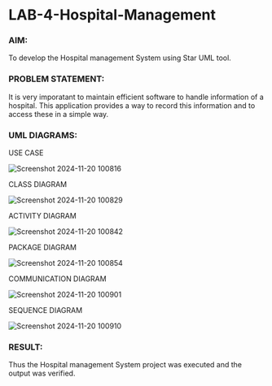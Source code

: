 # LAB-4-Hospital-Management
### AIM:
To develop the Hospital management System using Star UML tool.
### PROBLEM STATEMENT:
It is very imporatant to maintain efficient software to handle information of a hospital.
This application provides a way to record this information and to access these in a simple way.

### UML DIAGRAMS:
USE CASE

![Screenshot 2024-11-20 100816](https://github.com/user-attachments/assets/0e3d6825-10e4-43b4-8646-542fca7e8099)


CLASS DIAGRAM

![Screenshot 2024-11-20 100829](https://github.com/user-attachments/assets/7f27f31b-f795-4658-bae8-afa95607b362)


ACTIVITY DIAGRAM


![Screenshot 2024-11-20 100842](https://github.com/user-attachments/assets/4cfc6001-575f-4b84-935e-ee89de185f4b)

PACKAGE DIAGRAM

![Screenshot 2024-11-20 100854](https://github.com/user-attachments/assets/b31d8d17-5810-455e-bd20-dd32d80d5102)

COMMUNICATION DIAGRAM

![Screenshot 2024-11-20 100901](https://github.com/user-attachments/assets/48f19b71-7f30-4827-93d5-bce148caca0d)

SEQUENCE DIAGRAM

![Screenshot 2024-11-20 100910](https://github.com/user-attachments/assets/99377676-a2ff-458c-945b-b277df6b2511)




### RESULT:
Thus the Hospital management System project was executed and the output was verified.
